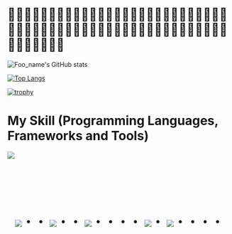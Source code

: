 # 🐧🐧🐧🐧🐧🐧🐧🐧🐧🐧🐧🐧🐧🐧🐧🐧🐧🐧🐧🐧🐧🐧🐧🐧🐧🐧🐧🐧🐧🐧🐧🐧🐧🐧🐧🐧🐧🐧🐧🐧🐧🐧🐧🐧🐧🐧🐧🐧🐧🐧🐧🐧🐧🐧🐧🐧🐧🐧🐧🐧🐧
![Foo_name's GitHub stats](https://github-readme-stats.vercel.app/api?username=YudaiImano&show_icons=true&theme=vue-dark)

[![Top Langs](https://github-readme-stats.vercel.app/api/top-langs/?username=YudaiImano&layout=compact&theme=vue-dark)](https://github.com/anuraghazra/github-readme-stats)


[![trophy](https://github-profile-trophy.vercel.app/?username=YudaiImano&theme=discord)](https://github.com/YudaiImano/github-profile-trophy)







# My Skill (Programming Languages, Frameworks and Tools)

<img src="https://skillicons.dev/icons?i=github,vscode,discord,c,cpp,cs,java,python" /> <br /><br />

  
  



<!-- --------------------------------- :) ---------------------------------- -->

<br><br><br>

<div align="center">
    <h1>
        <img src="https://user-images.githubusercontent.com/44926913/175852850-3fb6c715-1856-41ff-8c1f-94ce3b03b458.gif">・・
        <img src="https://user-images.githubusercontent.com/44926913/175853109-f8850656-6704-4a8a-bee6-9aca154d929b.gif">・・
        <img src="https://user-images.githubusercontent.com/44926913/175853154-5449d974-975e-44a6-ab84-a86031265e40.gif">・・・・
        <img src="https://user-images.githubusercontent.com/44926913/175853109-f8850656-6704-4a8a-bee6-9aca154d929b.gif">・
        <img src="https://user-images.githubusercontent.com/44926913/175853154-5449d974-975e-44a6-ab84-a86031265e40.gif">・・・・
    </h1>
  </div>
<br><br><br>
